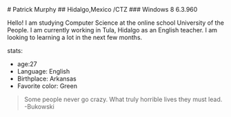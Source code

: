 <title>HTML Reference</title>
# Patrick Murphy
## Hidalgo,Mexico /CTZ
### Windows 8 6.3.960

Hello! I am studying Computer Science at the online school University of the People. 
I am currently working in Tula, Hidalgo as an English teacher. I am looking to learning a lot in the next few months.

stats:

  - age:27
  - Language: English
  - Birthplace: Arkansas
  - Favorite color: Green
  
> Some people never go crazy. 
> What truly horrible lives they must lead. -Bukowski

